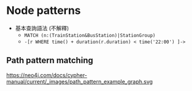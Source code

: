 # Node patterns

- 基本查詢語法 (不解釋)
  - `MATCH (n:(TrainStation&BusStation)|StationGroup)`
  - `-[r WHERE time() + duration(r.duration) < time('22:00') ]->`

## Path pattern matching

https://neo4j.com/docs/cypher-manual/current/_images/path_pattern_example_graph.svg
